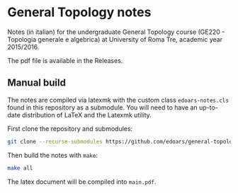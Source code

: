 # General Topology notes

Notes (in italian) for the undergraduate General Topology course (GE220 - Topologia generale e algebrica) at University of Roma Tre, academic year 2015/2016.

The pdf file is available in the Releases.

## Manual build

The notes are compiled via latexmk with the custom class `edoars-notes.cls` found in this repository as a submodule. You will need to have an up-to-date distribution of LaTeX and the Latexmk utility.

First clone the repository and submodules:

``` sh
git clone --recurse-submodules https://github.com/edoars/general-topology-notes
```

Then build the notes with `make`:

``` sh
make all
```

The latex document will be compiled into `main.pdf`.
